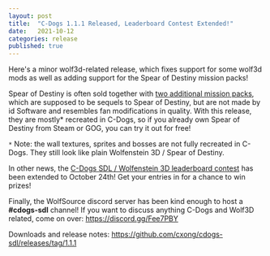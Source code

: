 ```yaml
---
layout: post
title:  "C-Dogs 1.1.1 Released, Leaderboard Contest Extended!"
date:   2021-10-12
categories: release
published: true
---
```


Here's a minor wolf3d-related release, which fixes support for some wolf3d mods as well as adding support for the Spear of Destiny mission packs!

Spear of Destiny is often sold together with [two additional mission packs](https://wolfenstein.fandom.com/wiki/Spear_of_Destiny_mission_packs), which are supposed to be sequels to Spear of Destiny, but are not made by id Software and resembles fan modifications in quality. With this release, they are mostly* recreated in C-Dogs, so if you already own Spear of Destiny from Steam or GOG, you can try it out for free!

`*` Note: the wall textures, sprites and bosses are not fully recreated in C-Dogs. They still look like plain Wolfenstein 3D / Spear of Destiny.

In other news, the [C-Dogs SDL / Wolfenstein 3D leaderboard contest](http://cdogs.morezombies.net/forum/CDogs%20SDL/145) has been extended to October 24th! Get your entries in for a chance to win prizes!

Finally, the WolfSource discord server has been kind enough to host a **#cdogs-sdl** channel! If you want to discuss anything C-Dogs and Wolf3D related, come on over: <https://discord.gg/Fee7PBY>

Downloads and release notes: <https://github.com/cxong/cdogs-sdl/releases/tag/1.1.1>

